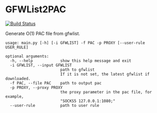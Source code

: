 GFWList2PAC
===========

[![Build Status](https://travis-ci.org/catro/gfwlist2pac.svg?branch=master)](https://travis-ci.org/catro/gfwlist2pac)

Generate O(1) PAC file from gfwlist.

    usage: main.py [-h] [-i GFWLIST] -f PAC -p PROXY [--user-rule USER_RULE]
    
    optional arguments:
      -h, --help            show this help message and exit
      -i GFWLIST, --input GFWLIST
                            path to gfwlist
                            If it is not set, the latest gfwlist if downloaded.
      -f PAC, --file PAC    path to output pac
      -p PROXY, --proxy PROXY
                            the proxy parameter in the pac file, for example,
                            "SOCKS5 127.0.0.1:1080;"
      --user-rule           path to user rule

